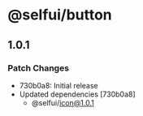 # @selfui/button

## 1.0.1

### Patch Changes

- 730b0a8: Initial release
- Updated dependencies [730b0a8]
  - @selfui/icon@1.0.1
